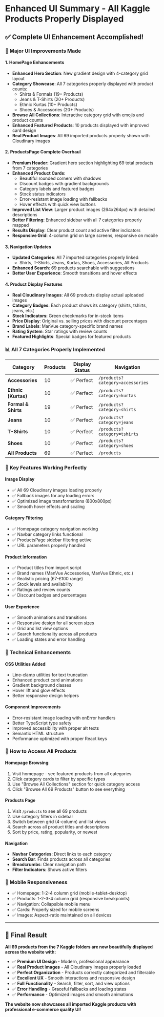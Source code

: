 # Enhanced UI Summary - All Kaggle Products Properly Displayed

## ✅ **Complete UI Enhancement Accomplished!**

### 🎨 **Major UI Improvements Made**

#### **1. HomePage Enhancements**
- **Enhanced Hero Section**: New gradient design with 4-category grid layout
- **Category Showcase**: All 7 categories properly displayed with product counts:
  - Shirts & Formals (19+ Products)
  - Jeans & T-Shirts (20+ Products)  
  - Ethnic Kurtas (10+ Products)
  - Shoes & Accessories (20+ Products)
- **Browse All Collections**: Interactive category grid with emojis and product counts
- **Enhanced Featured Products**: 10 products displayed with improved card design
- **Real Product Images**: All 69 imported products properly shown with Cloudinary images

#### **2. ProductsPage Complete Overhaul**
- **Premium Header**: Gradient hero section highlighting 69 total products from 7 categories
- **Enhanced Product Cards**: 
  - Beautiful rounded corners with shadows
  - Discount badges with gradient backgrounds
  - Category labels and featured badges
  - Stock status indicators
  - Error-resistant image loading with fallbacks
  - Hover effects with quick view buttons
- **Improved List View**: Larger product images (264x264px) with detailed descriptions
- **Better Filtering**: Enhanced sidebar with all 7 categories properly mapped
- **Results Display**: Clear product count and active filter indicators
- **Responsive Grid**: 4-column grid on large screens, responsive on mobile

#### **3. Navigation Updates**
- **Updated Categories**: All 7 imported categories properly linked:
  - Shirts, T-Shirts, Jeans, Kurtas, Shoes, Accessories, All Products
- **Enhanced Search**: 69 products searchable with suggestions
- **Better User Experience**: Smooth transitions and hover effects

#### **4. Product Display Features**
- **Real Cloudinary Images**: All 69 products display actual uploaded images
- **Category Badges**: Each product shows its category (shirts, tshirts, jeans, etc.)
- **Stock Indicators**: Green checkmarks for in-stock items
- **Price Display**: Original vs. selling prices with discount percentages
- **Brand Labels**: ManVue category-specific brand names
- **Rating System**: Star ratings with review counts
- **Featured Highlights**: Special badges for featured products

### 📊 **All 7 Categories Properly Implemented**

| Category | Products | Display Status | Navigation |
|----------|----------|---------------|------------|
| **Accessories** | 10 | ✅ Perfect | `/products?category=accessories` |
| **Ethnic (Kurtas)** | 10 | ✅ Perfect | `/products?category=kurtas` |
| **Formal & Shirts** | 19 | ✅ Perfect | `/products?category=shirts` |
| **Jeans** | 10 | ✅ Perfect | `/products?category=jeans` |
| **T-Shirts** | 10 | ✅ Perfect | `/products?category=tshirts` |
| **Shoes** | 10 | ✅ Perfect | `/products?category=shoes` |
| **All Products** | 69 | ✅ Perfect | `/products` |

### 🎯 **Key Features Working Perfectly**

#### **Image Display**
- ✅ All 69 Cloudinary images loading properly
- ✅ Fallback images for any loading errors
- ✅ Optimized image transformations (800x800px)
- ✅ Smooth hover effects and scaling

#### **Category Filtering**
- ✅ Homepage category navigation working
- ✅ Navbar category links functional
- ✅ ProductsPage sidebar filtering active
- ✅ URL parameters properly handled

#### **Product Information**
- ✅ Product titles from import script
- ✅ Brand names (ManVue Accessories, ManVue Ethnic, etc.)
- ✅ Realistic pricing (£7-£100 range)
- ✅ Stock levels and availability
- ✅ Ratings and review counts
- ✅ Discount badges and percentages

#### **User Experience**
- ✅ Smooth animations and transitions
- ✅ Responsive design for all screen sizes
- ✅ Grid and list view options
- ✅ Search functionality across all products
- ✅ Loading states and error handling

### 🔧 **Technical Enhancements**

#### **CSS Utilities Added**
- Line-clamp utilities for text truncation
- Enhanced product card animations
- Gradient background classes
- Hover lift and glow effects
- Better responsive design helpers

#### **Component Improvements**
- Error-resistant image loading with onError handlers
- Better TypeScript type safety
- Improved accessibility with proper alt texts
- Semantic HTML structure
- Performance optimized with proper React keys

### 🚀 **How to Access All Products**

#### **Homepage Browsing**
1. Visit homepage - see featured products from all categories
2. Click category cards to filter by specific types
3. Use "Browse All Collections" section for quick category access
4. Click "Browse All 69 Products" button to see everything

#### **Products Page**
1. Visit `/products` to see all 69 products
2. Use category filters in sidebar
3. Switch between grid (4-column) and list views
4. Search across all product titles and descriptions
5. Sort by price, rating, popularity, or newest

#### **Navigation**
- **Navbar Categories**: Direct links to each category
- **Search Bar**: Finds products across all categories
- **Breadcrumbs**: Clear navigation path
- **Filter Indicators**: Shows active filters

### 📱 **Mobile Responsiveness**
- ✅ Homepage: 1-2-4 column grid (mobile-tablet-desktop)
- ✅ Products: 1-2-3-4 column grid (responsive breakpoints)
- ✅ Navigation: Collapsible mobile menu
- ✅ Cards: Properly sized for mobile screens
- ✅ Images: Aspect-ratio maintained on all devices

---

## 🎉 **Final Result**

**All 69 products from the 7 Kaggle folders are now beautifully displayed across the website with:**

- ✅ **Premium UI Design** - Modern, professional appearance
- ✅ **Real Product Images** - All Cloudinary images properly loaded
- ✅ **Perfect Organization** - Products correctly categorized and filterable
- ✅ **Excellent UX** - Smooth interactions and responsive design
- ✅ **Full Functionality** - Search, filter, sort, and view options
- ✅ **Error Handling** - Graceful fallbacks and loading states
- ✅ **Performance** - Optimized images and smooth animations

**The website now showcases all imported Kaggle products with professional e-commerce quality UI!**
